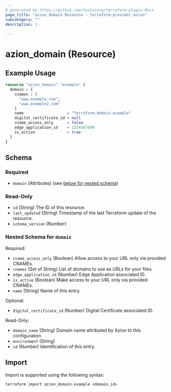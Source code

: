 ```yaml
---
# generated by https://github.com/hashicorp/terraform-plugin-docs
page_title: "azion_domain Resource - terraform-provider-azion"
subcategory: ""
description: |-
  
---
```


# azion_domain (Resource)



## Example Usage

```terraform
resource "azion_domain" "example" {
  domain = {
    cnames : [
      "www.example.com",
      "www.example2.com"
    ]
    name                   = "Terraform-domain-example"
    digital_certificate_id = null
    cname_access_only      = false
    edge_application_id    = 1234567890
    is_active              = true
  }
}
```

<!-- schema generated by tfplugindocs -->
## Schema

### Required

- `domain` (Attributes) (see [below for nested schema](#nestedatt--domain))

### Read-Only

- `id` (String) The ID of this resource.
- `last_updated` (String) Timestamp of the last Terraform update of the resource.
- `schema_version` (Number)

<a id="nestedatt--domain"></a>
### Nested Schema for `domain`

Required:

- `cname_access_only` (Boolean) Allow access to your URL only via provided CNAMEs.
- `cnames` (Set of String) List of domains to use as URLs for your files.
- `edge_application_id` (Number) Edge Application associated ID.
- `is_active` (Boolean) Make access to your URL only via provided CNAMEs.
- `name` (String) Name of this entry.

Optional:

- `digital_certificate_id` (Number) Digital Certificate associated ID.

Read-Only:

- `domain_name` (String) Domain name attributed by Azion to this configuration.
- `environment` (String)
- `id` (Number) Identification of this entry.

## Import

Import is supported using the following syntax:

```shell
terraform import azion_domain.example <domain_id>
```
